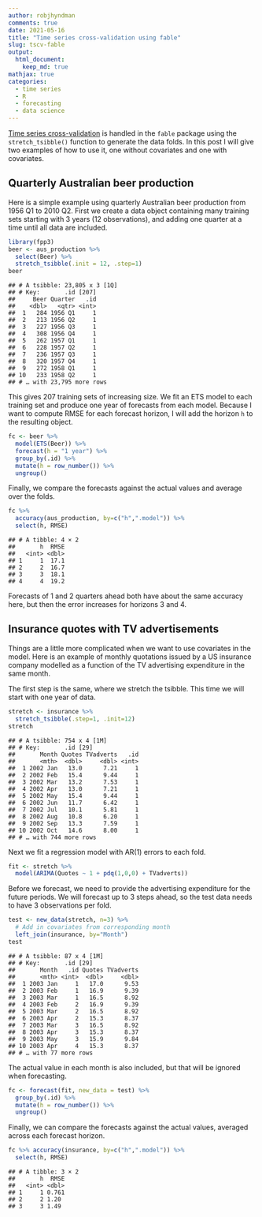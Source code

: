 ```yaml
---
author: robjhyndman
comments: true
date: 2021-05-16
title: "Time series cross-validation using fable"
slug: tscv-fable
output: 
  html_document:
    keep_md: true
mathjax: true
categories:
  - time series
  - R
  - forecasting
  - data science
---
```




[Time series cross-validation](https://otexts.com/fpp3/tscv.html)  is handled in the `fable` package using the `stretch_tsibble()` function to generate the data folds. In this post I will give two examples of how to use it, one without covariates and one with covariates.

## Quarterly Australian beer production

Here is a simple example using quarterly Australian beer production from 1956 Q1 to 2010 Q2. First we create a data object containing many training sets starting with 3 years (12 observations), and adding one quarter at a time until all data are included.


```r
library(fpp3)
beer <- aus_production %>%
  select(Beer) %>%
  stretch_tsibble(.init = 12, .step=1)
beer
```

```
## # A tsibble: 23,805 x 3 [1Q]
## # Key:       .id [207]
##     Beer Quarter   .id
##    <dbl>   <qtr> <int>
##  1   284 1956 Q1     1
##  2   213 1956 Q2     1
##  3   227 1956 Q3     1
##  4   308 1956 Q4     1
##  5   262 1957 Q1     1
##  6   228 1957 Q2     1
##  7   236 1957 Q3     1
##  8   320 1957 Q4     1
##  9   272 1958 Q1     1
## 10   233 1958 Q2     1
## # … with 23,795 more rows
```

This gives 207 training sets of increasing size. We fit an ETS model to each training set and produce one year of forecasts from each model. Because I want to compute RMSE for each forecast horizon, I will add the horizon `h` to the resulting object.


```r
fc <- beer %>%
  model(ETS(Beer)) %>%
  forecast(h = "1 year") %>%
  group_by(.id) %>%
  mutate(h = row_number()) %>%
  ungroup()
```

Finally, we compare the forecasts against the actual values and average over the folds.


```r
fc %>%
  accuracy(aus_production, by=c("h",".model")) %>%
  select(h, RMSE)
```

```
## # A tibble: 4 × 2
##       h  RMSE
##   <int> <dbl>
## 1     1  17.1
## 2     2  16.7
## 3     3  18.1
## 4     4  19.2
```

Forecasts of 1 and 2 quarters ahead both have about the same accuracy here, but then the error increases for horizons 3 and 4.

## Insurance quotes with TV advertisements

Things are a little more complicated when we want to use covariates in the model. Here is an example of monthly quotations issued by a US insurance company modelled as a function of the TV advertising expenditure in the same month.

The first step is the same, where we stretch the tsibble. This time we will start with one year of data.


```r
stretch <- insurance %>%
  stretch_tsibble(.step=1, .init=12)
stretch
```

```
## # A tsibble: 754 x 4 [1M]
## # Key:       .id [29]
##       Month Quotes TVadverts   .id
##       <mth>  <dbl>     <dbl> <int>
##  1 2002 Jan   13.0      7.21     1
##  2 2002 Feb   15.4      9.44     1
##  3 2002 Mar   13.2      7.53     1
##  4 2002 Apr   13.0      7.21     1
##  5 2002 May   15.4      9.44     1
##  6 2002 Jun   11.7      6.42     1
##  7 2002 Jul   10.1      5.81     1
##  8 2002 Aug   10.8      6.20     1
##  9 2002 Sep   13.3      7.59     1
## 10 2002 Oct   14.6      8.00     1
## # … with 744 more rows
```

Next we fit a regression model with AR(1) errors to each fold.


```r
fit <- stretch %>%
  model(ARIMA(Quotes ~ 1 + pdq(1,0,0) + TVadverts))
```

Before we forecast, we need to provide the advertising expenditure for the future periods. We will forecast up to 3 steps ahead, so the test data needs to have 3 observations per fold.


```r
test <- new_data(stretch, n=3) %>%
  # Add in covariates from corresponding month
  left_join(insurance, by="Month")
test
```

```
## # A tsibble: 87 x 4 [1M]
## # Key:       .id [29]
##       Month   .id Quotes TVadverts
##       <mth> <int>  <dbl>     <dbl>
##  1 2003 Jan     1   17.0      9.53
##  2 2003 Feb     1   16.9      9.39
##  3 2003 Mar     1   16.5      8.92
##  4 2003 Feb     2   16.9      9.39
##  5 2003 Mar     2   16.5      8.92
##  6 2003 Apr     2   15.3      8.37
##  7 2003 Mar     3   16.5      8.92
##  8 2003 Apr     3   15.3      8.37
##  9 2003 May     3   15.9      9.84
## 10 2003 Apr     4   15.3      8.37
## # … with 77 more rows
```

The actual value in each month is also included, but that will be ignored when forecasting.


```r
fc <- forecast(fit, new_data = test) %>%
  group_by(.id) %>%
  mutate(h = row_number()) %>%
  ungroup()
```

Finally, we can compare the forecasts against the actual values, averaged across each forecast horizon.


```r
fc %>% accuracy(insurance, by=c("h",".model")) %>%
  select(h, RMSE)
```

```
## # A tibble: 3 × 2
##       h  RMSE
##   <int> <dbl>
## 1     1 0.761
## 2     2 1.20 
## 3     3 1.49
```
